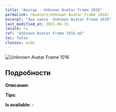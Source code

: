 ```yaml
---
title: "Аватар - Unknown Avatar Frame 1016"
permalink: /Avatars/Unknown Avatar Frame 1016/
excerpt: "Эра хаоса  Unknown Avatar Frame 1016"
last_modified_at: 2021-06-15
locale: ru
ref: "Unknown Avatar Frame 1016.md"
toc: false
classes: wide
---
```

 ![Unknown Avatar Frame 1016](/images/a/avatarFrame_16.png)

## Подробности

 **Описание:**  

 **Tips:**  

 **Is available:**  - 

